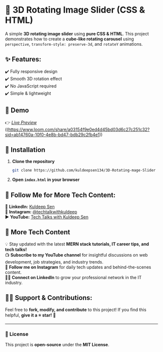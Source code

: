 # 🎡 3D Rotating Image Slider (CSS & HTML)

A simple **3D rotating image slider** using **pure CSS & HTML**. This project demonstrates how to create a **cube-like rotating carousel** using `perspective`, `transform-style: preserve-3d`, and `rotateY` animations.

## ✨ Features:
✔️ Fully responsive design  
✔️ Smooth 3D rotation effect  
✔️ No JavaScript required  
✔️ Simple & lightweight  

## 🚀 Demo  
👉 *[Live Preview](#)* ((https://www.loom.com/share/a03154f9e0ed4d45bd03d6c27c251c32?sid=ab14760a-10f0-4e8b-bd47-bdb29c2fb4e1))

## 📂 Installation  
1. **Clone the repository**  
   ```bash
   git clone https://github.com/kuldeepsen134/3D-Rotating-mage-Slider
   ```
2. **Open `index.html` in your browser**  

## 📌 Follow Me for More Tech Content:  
🔗 **LinkedIn:** [Kuldeep Sen](https://www.linkedin.com/in/kuldeepdeveloper)  
📸 **Instagram:** [@techtalkwithkuldeep](https://www.instagram.com/techtalkwithkuldeep/)  
▶️ **YouTube:** [Tech Talks with Kuldeep Sen](https://www.youtube.com/@kdsen134)  

## 📢 More Tech Content  
💡 Stay updated with the latest **MERN stack tutorials, IT career tips, and tech talks!**  
📺 **Subscribe to my YouTube channel** for insightful discussions on web development, job strategies, and industry trends.  
📲 **Follow me on Instagram** for daily tech updates and behind-the-scenes content.  
👨‍💻 **Connect on LinkedIn** to grow your professional network in the IT industry.  

## 👨‍💻 Support & Contributions:  
Feel free to **fork, modify, and contribute** to this project! If you find this helpful, **give it a ⭐ star!** 🚀  

---

### 📜 License  
This project is **open-source** under the **MIT License**.  

